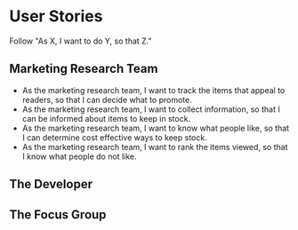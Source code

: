 # User Stories

Follow "As X, I want to do Y, so that Z."

<!-- the marketing research team, the developer, and the focus group participant who will be using the application. Try to write 4-5 user stories for each role -->

## Marketing Research Team
- As the marketing research team, I want to track the items that appeal to readers, so that I can decide what to promote.
- As the marketing research team, I want to collect information, so that I can be informed about items to keep in stock.
- As the marketing research team, I want to know what people like, so that I can determine cost effective ways to keep stock. 
- As the marketing research team, I want to rank the items viewed, so that I know what people do not like. 

## The Developer

## The Focus Group